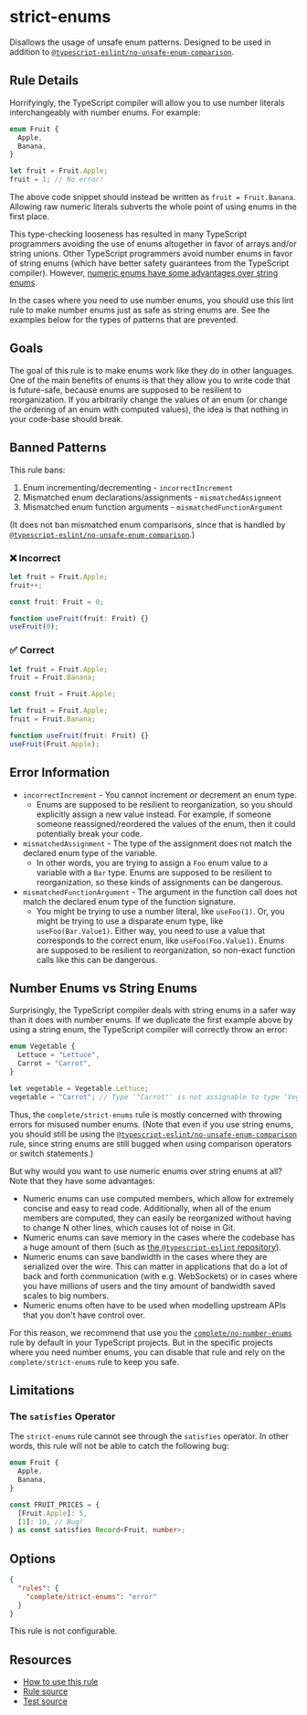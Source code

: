 # strict-enums

Disallows the usage of unsafe enum patterns. Designed to be used in addition to [`@typescript-eslint/no-unsafe-enum-comparison`](https://typescript-eslint.io/rules/no-unsafe-enum-comparison).

## Rule Details

Horrifyingly, the TypeScript compiler will allow you to use number literals interchangeably with number enums. For example:

```ts
enum Fruit {
  Apple,
  Banana,
}

let fruit = Fruit.Apple;
fruit = 1; // No error!
```

The above code snippet should instead be written as `fruit = Fruit.Banana`. Allowing raw numeric literals subverts the whole point of using enums in the first place.

This type-checking looseness has resulted in many TypeScript programmers avoiding the use of enums altogether in favor of arrays and/or string unions. Other TypeScript programmers avoid number enums in favor of string enums (which have better safety guarantees from the TypeScript compiler). However, [numeric enums have some advantages over string enums](#number-enums-vs-string-enums).

In the cases where you need to use number enums, you should use this lint rule to make number enums just as safe as string enums are. See the examples below for the types of patterns that are prevented.

## Goals

The goal of this rule is to make enums work like they do in other languages. One of the main benefits of enums is that they allow you to write code that is future-safe, because enums are supposed to be resilient to reorganization. If you arbitrarily change the values of an enum (or change the ordering of an enum with computed values), the idea is that nothing in your code-base should break.

## Banned Patterns

This rule bans:

1. Enum incrementing/decrementing - `incorrectIncrement`
1. Mismatched enum declarations/assignments - `mismatchedAssignment`
1. Mismatched enum function arguments - `mismatchedFunctionArgument`

(It does not ban mismatched enum comparisons, since that is handled by [`@typescript-eslint/no-unsafe-enum-comparison`](https://typescript-eslint.io/rules/no-unsafe-enum-comparison).)

<!--tabs-->

### ❌ Incorrect

```ts
let fruit = Fruit.Apple;
fruit++;
```

```ts
const fruit: Fruit = 0;
```

```ts
function useFruit(fruit: Fruit) {}
useFruit(0);
```

### ✅ Correct

```ts
let fruit = Fruit.Apple;
fruit = Fruit.Banana;
```

```ts
const fruit = Fruit.Apple;
```

```ts
let fruit = Fruit.Apple;
fruit = Fruit.Banana;
```

```ts
function useFruit(fruit: Fruit) {}
useFruit(Fruit.Apple);
```

## Error Information

- `incorrectIncrement` - You cannot increment or decrement an enum type.
  - Enums are supposed to be resilient to reorganization, so you should explicitly assign a new value instead. For example, if someone someone reassigned/reordered the values of the enum, then it could potentially break your code.
- `mismatchedAssignment` - The type of the assignment does not match the declared enum type of the variable.
  - In other words, you are trying to assign a `Foo` enum value to a variable with a `Bar` type. Enums are supposed to be resilient to reorganization, so these kinds of assignments can be dangerous.
- `mismatchedFunctionArgument` - The argument in the function call does not match the declared enum type of the function signature.
  - You might be trying to use a number literal, like `useFoo(1)`. Or, you might be trying to use a disparate enum type, like `useFoo(Bar.Value1)`. Either way, you need to use a value that corresponds to the correct enum, like `useFoo(Foo.Value1)`. Enums are supposed to be resilient to reorganization, so non-exact function calls like this can be dangerous.

## Number Enums vs String Enums

Surprisingly, the TypeScript compiler deals with string enums in a safer way than it does with number enums. If we duplicate the first example above by using a string enum, the TypeScript compiler will correctly throw an error:

```ts
enum Vegetable {
  Lettuce = "Lettuce",
  Carrot = "Carrot",
}

let vegetable = Vegetable.Lettuce;
vegetable = "Carrot"; // Type '"Carrot"' is not assignable to type 'Vegetable'.
```

Thus, the `complete/strict-enums` rule is mostly concerned with throwing errors for misused number enums. (Note that even if you use string enums, you should still be using the [`@typescript-eslint/no-unsafe-enum-comparison`](https://typescript-eslint.io/rules/no-unsafe-enum-comparison) rule, since string enums are still bugged when using comparison operators or switch statements.)

But why would you want to use numeric enums over string enums at all? Note that they have some advantages:

- Numeric enums can use computed members, which allow for extremely concise and easy to read code. Additionally, when all of the enum members are computed, they can easily be reorganized without having to change N other lines, which causes lot of noise in Git.
- Numeric enums can save memory in the cases where the codebase has a huge amount of them (such as [the `@typescript-eslint` repository](https://github.com/typescript-eslint/typescript-eslint/)).
- Numeric enums can save bandwidth in the cases where they are serialized over the wire. This can matter in applications that do a lot of back and forth communication (with e.g. WebSockets) or in cases where you have millions of users and the tiny amount of bandwidth saved scales to big numbers.
- Numeric enums often have to be used when modelling upstream APIs that you don't have control over.

For this reason, we recommend that use you the [`complete/no-number-enums`](no-number-enums.md) rule by default in your TypeScript projects. But in the specific projects where you need number enums, you can disable that rule and rely on the `complete/strict-enums` rule to keep you safe.

## Limitations

### The `satisfies` Operator

The `strict-enums` rule cannot see through the `satisfies` operator. In other words, this rule will not be able to catch the following bug:

```ts
enum Fruit {
  Apple,
  Banana,
}

const FRUIT_PRICES = {
  [Fruit.Apple]: 5,
  [1]: 10, // Bug!
} as const satisfies Record<Fruit, number>;
```

## Options

```json
{
  "rules": {
    "complete/strict-enums": "error"
  }
}
```

This rule is not configurable.

## Resources

- [How to use this rule](https://complete-ts.github.io/eslint-plugin-complete)
- [Rule source](https://github.com/complete-ts/complete/blob/main/packages/eslint-plugin-complete/src/rules/strict-enums.ts)
- [Test source](https://github.com/complete-ts/complete/blob/main/packages/eslint-plugin-complete/tests/rules/strict-enums.test.ts)
